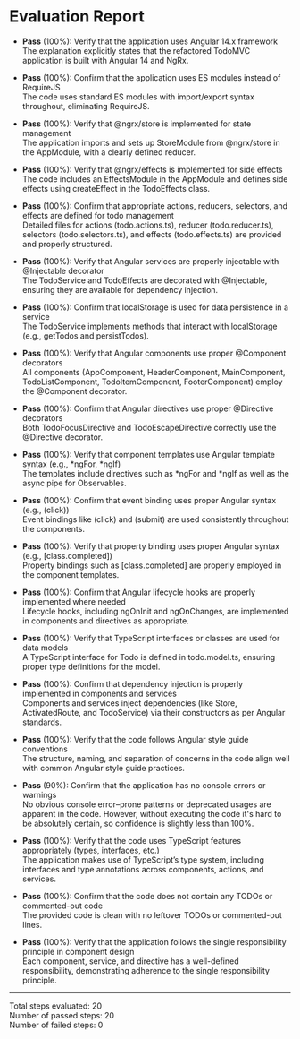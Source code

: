 # Evaluation Report

- **Pass** (100%): Verify that the application uses Angular 14.x framework  
  The explanation explicitly states that the refactored TodoMVC application is built with Angular 14 and NgRx.

- **Pass** (100%): Confirm that the application uses ES modules instead of RequireJS  
  The code uses standard ES modules with import/export syntax throughout, eliminating RequireJS.

- **Pass** (100%): Verify that @ngrx/store is implemented for state management  
  The application imports and sets up StoreModule from @ngrx/store in the AppModule, with a clearly defined reducer.

- **Pass** (100%): Verify that @ngrx/effects is implemented for side effects  
  The code includes an EffectsModule in the AppModule and defines side effects using createEffect in the TodoEffects class.

- **Pass** (100%): Confirm that appropriate actions, reducers, selectors, and effects are defined for todo management  
  Detailed files for actions (todo.actions.ts), reducer (todo.reducer.ts), selectors (todo.selectors.ts), and effects (todo.effects.ts) are provided and properly structured.

- **Pass** (100%): Verify that Angular services are properly injectable with @Injectable decorator  
  The TodoService and TodoEffects are decorated with @Injectable, ensuring they are available for dependency injection.

- **Pass** (100%): Confirm that localStorage is used for data persistence in a service  
  The TodoService implements methods that interact with localStorage (e.g., getTodos and persistTodos).

- **Pass** (100%): Verify that Angular components use proper @Component decorators  
  All components (AppComponent, HeaderComponent, MainComponent, TodoListComponent, TodoItemComponent, FooterComponent) employ the @Component decorator.

- **Pass** (100%): Confirm that Angular directives use proper @Directive decorators  
  Both TodoFocusDirective and TodoEscapeDirective correctly use the @Directive decorator.

- **Pass** (100%): Verify that component templates use Angular template syntax (e.g., *ngFor, *ngIf)  
  The templates include directives such as *ngFor and *ngIf as well as the async pipe for Observables.

- **Pass** (100%): Confirm that event binding uses proper Angular syntax (e.g., (click))  
  Event bindings like (click) and (submit) are used consistently throughout the components.

- **Pass** (100%): Verify that property binding uses proper Angular syntax (e.g., [class.completed])  
  Property bindings such as [class.completed] are properly employed in the component templates.

- **Pass** (100%): Confirm that Angular lifecycle hooks are properly implemented where needed  
  Lifecycle hooks, including ngOnInit and ngOnChanges, are implemented in components and directives as appropriate.

- **Pass** (100%): Verify that TypeScript interfaces or classes are used for data models  
  A TypeScript interface for Todo is defined in todo.model.ts, ensuring proper type definitions for the model.

- **Pass** (100%): Confirm that dependency injection is properly implemented in components and services  
  Components and services inject dependencies (like Store, ActivatedRoute, and TodoService) via their constructors as per Angular standards.

- **Pass** (100%): Verify that the code follows Angular style guide conventions  
  The structure, naming, and separation of concerns in the code align well with common Angular style guide practices.

- **Pass** (90%): Confirm that the application has no console errors or warnings  
  No obvious console error–prone patterns or deprecated usages are apparent in the code. However, without executing the code it's hard to be absolutely certain, so confidence is slightly less than 100%.

- **Pass** (100%): Verify that the code uses TypeScript features appropriately (types, interfaces, etc.)  
  The application makes use of TypeScript’s type system, including interfaces and type annotations across components, actions, and services.

- **Pass** (100%): Confirm that the code does not contain any TODOs or commented-out code  
  The provided code is clean with no leftover TODOs or commented-out lines.

- **Pass** (100%): Verify that the application follows the single responsibility principle in component design  
  Each component, service, and directive has a well-defined responsibility, demonstrating adherence to the single responsibility principle.

---

Total steps evaluated: 20  
Number of passed steps: 20  
Number of failed steps: 0